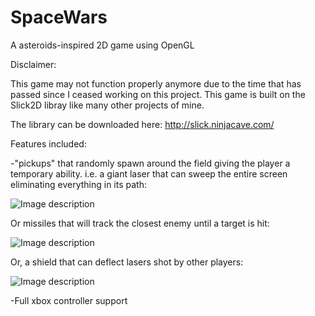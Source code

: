# SpaceWars
A asteroids-inspired 2D game using OpenGL


Disclaimer:

This game may not function properly anymore due to the time that has passed since I ceased working on this project.
This game is built on the Slick2D libray like many other projects of mine.

The library can be downloaded here: http://slick.ninjacave.com/

Features included:

-"pickups" that randomly spawn around the field giving the player a temporary ability.
i.e. a giant laser that can sweep the entire screen eliminating everything in its path:

![Image description](https://raw.githubusercontent.com/nparker2020/spacewars/master/laser.png)

Or missiles that will track the closest enemy until a target is hit:

![Image description](https://raw.githubusercontent.com/nparker2020/spacewars/master/missile.png)

Or, a shield that can deflect lasers shot by other players:

![Image description](https://raw.githubusercontent.com/nparker2020/spacewars/master/shield.png)


-Full xbox controller support

